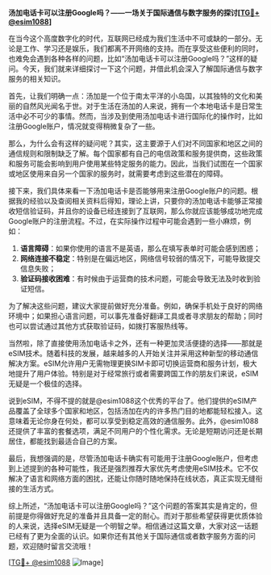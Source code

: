 **汤加电话卡可以注册Google吗？——一场关于国际通信与数字服务的探讨[[TG💪+ @esim1088](https://t.me/s/esim1088)]**

在当今这个高度数字化的时代，互联网已经成为我们生活中不可或缺的一部分。无论是工作、学习还是娱乐，我们都离不开网络的支持。而在享受这些便利的同时，也难免会遇到各种各样的问题，比如“汤加电话卡可以注册Google吗？”这样的疑问。今天，我们就来详细探讨一下这个问题，并借此机会深入了解国际通信与数字服务的相关知识。

首先，让我们明确一点：汤加是一个位于南太平洋的小岛国，以其独特的文化和美丽的自然风光闻名于世。对于生活在汤加的人来说，拥有一个本地电话卡是日常生活中必不可少的事情。然而，当涉及到使用汤加电话卡进行国际化的操作时，比如注册Google账户，情况就变得稍微复杂了一些。

那么，为什么会有这样的疑问呢？其实，这主要源于人们对不同国家和地区之间的通信规则和限制缺乏了解。每个国家都有自己的电信政策和服务提供商，这些政策和服务可能会影响到用户使用某些特定服务的能力。因此，当我们试图在一个国家或地区使用来自另一个国家的服务时，就需要考虑到这些潜在的障碍。

接下来，我们具体来看一下汤加电话卡是否能够用来注册Google账户的问题。根据我的经验以及查阅相关资料后得知，理论上讲，只要你的汤加电话卡能够正常接收短信验证码，并且你的设备已经连接到了互联网，那么你就应该能够成功地完成Google账户的注册流程。不过，在实际操作过程中可能会遇到一些小麻烦，例如：

1. **语言障碍**：如果你使用的语言不是英语，那么在填写表单时可能会感到困惑；
2. **网络连接不稳定**：特别是在偏远地区，网络信号较弱的情况下，可能导致提交信息失败；
3. **验证码接收困难**：有时候由于运营商的技术问题，可能会导致无法及时收到验证短信。

为了解决这些问题，建议大家提前做好充分准备。例如，确保手机处于良好的网络环境中；如果担心语言问题，可以事先准备好翻译工具或者寻求朋友的帮助；同时也可以尝试通过其他方式获取验证码，如拨打客服热线等。

当然啦，除了直接使用汤加电话卡之外，还有一种更加灵活便捷的选择——那就是eSIM技术。随着科技的发展，越来越多的人开始关注并采用这种新型的移动通信解决方案。eSIM允许用户无需物理更换SIM卡即可切换运营商和服务计划，极大地提升了用户体验。特别是对于经常旅行或者需要跨国工作的朋友们来说，eSIM无疑是一个极佳的选择。

说到eSIM，不得不提的就是@esim1088这个优秀的平台了。他们提供的eSIM产品覆盖了全球多个国家和地区，包括汤加在内的许多热门目的地都能轻松接入。这意味着无论你身在何处，都可以享受到稳定高效的通信服务。此外，@esim1088还提供了丰富的套餐选项，满足不同用户的个性化需求。无论是短期访问还是长期居住，都能找到最适合自己的方案。

最后，我想强调的是，尽管汤加电话卡确实有可能用于注册Google账户，但考虑到上述提到的各种可能性，我还是强烈推荐大家优先考虑使用eSIM技术。它不仅解决了语言和网络方面的困扰，还能让你随时随地保持在线状态，真正实现无缝衔接的生活方式。

综上所述，“汤加电话卡可以注册Google吗？”这个问题的答案其实是肯定的，但前提是你得做好充足的准备并且具备一定的耐心。而对于那些希望获得更优质体验的人来说，选择eSIM无疑是一个明智之举。相信通过这篇文章，大家对这一话题已经有了更为全面的认识。如果你还有其他关于国际通信或者数字服务方面的问题，欢迎随时留言交流哦！

[[TG💪+ @esim1088](https://t.me/s/esim1088) ![Image](https://i.postimg.cc/4NQfJmqS/Snipaste-2025-05-13-00-14-12.png)]
